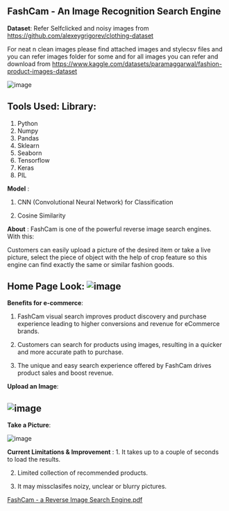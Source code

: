 **FashCam - An Image Recognition Search Engine**
-----------------------------------------------------------------------------------------------------------------------------------------------------------------------

**Dataset**: Refer Selfclicked and noisy images from https://github.com/alexeygrigorev/clothing-dataset

For neat n clean images please find attached images and stylecsv files and you can refer images folder for some and for all images you can refer and download from https://www.kaggle.com/datasets/paramaggarwal/fashion-product-images-dataset

![image](https://user-images.githubusercontent.com/113503622/217513369-2ad0b953-6588-450e-8657-4493b9d650f7.png)

**Tools Used**:
Library:
-----------------------------------------------------------------------------------------------------------------------------------------------------------------------
1. Python
2. Numpy
3. Pandas
4. Sklearn
5. Seaborn
6. Tensorflow
7. Keras
8. PIL

**Model** :

1. CNN (Convolutional Neural Network) for Classification

2. Cosine Similarity

**About** : FashCam is one of the powerful reverse image search engines. 
With this:

Customers can easily upload a picture of the desired item or take a live picture, select the piece of object with the help of crop feature so this engine can find exactly the same or similar fashion goods.

**Home Page Look**:
![image](https://user-images.githubusercontent.com/113503622/217514556-d7c4ab69-99d6-42ef-9d04-e030eddd583d.png)
-----------------------------------------------------------------------------------------------------------------------------------------------------------------------
**Benefits for e-commerce**: 
1. FashCam visual search improves product discovery and purchase experience leading to higher conversions and revenue for eCommerce brands. 

2. Customers can search for products using images, resulting in a quicker and more accurate path to purchase. 

3. The unique and easy search experience offered by FashCam drives product sales and boost revenue.

**Upload an Image**:

![image](https://user-images.githubusercontent.com/113503622/217516388-6b2707df-eb48-46bc-975a-2b33fb61d052.png)
-----------------------------------------------------------------------------------------------------------------------------------------------------------------------
**Take a Picture**:

![image](https://user-images.githubusercontent.com/113503622/217515985-36cdb244-fa44-4e0b-99e0-5859b2b923b2.png)

**Current Limitations & Improvement** : 1. It takes up to a couple of seconds to load the results.

2. Limited collection of recommended products.

3. It may missclasifes noizy, unclear or blurry pictures.

[FashCam - a Reverse Image Search Engine.pdf](https://github.com/prachiagrl83/FashCam/files/10689143/FashCam.-.a.Reverse.Image.Search.Engine.pdf)







